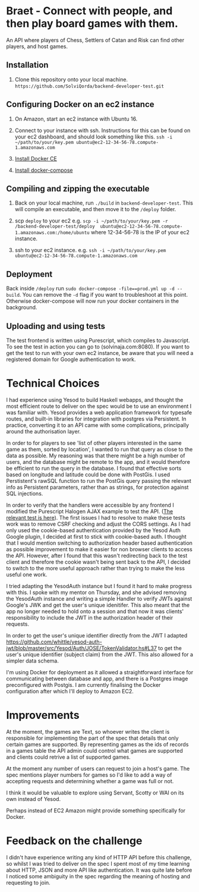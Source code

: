 # Braet - Connect with people, and then play board games with them.

An API where players of Chess, Settlers of Catan and Risk can find other players, and host games.


## Installation

1. Clone this repository onto your local machine.
`https://github.com/SolviQorda/backend-developer-test.git`


## Configuring Docker on an ec2 instance
1. On Amazon, start an ec2 instance with Ubuntu 16.

2. Connect to your instance with ssh. Instructions for this can be found on your ec2 dashboard, and should look something like this.
`ssh -i ~/path/to/your/key.pem ubuntu@ec2-12-34-56-78.compute-1.amazonaws.com`

3. [Install Docker CE](https://docs.docker.com/install/linux/docker-ce/ubuntu/#install-docker-ce)

4. [Install docker-compose](https://docs.docker.com/compose/install/)


## Compiling and zipping the executable

1. Back on your local machine, run `./build` in `backend-developer-test`. This will compile an executable, and then move it to the `/deploy` folder.

2. scp `deploy` to your ec2 e.g. `scp -i ~/path/to/your/key.pem -r /backend-developer-test/deploy  ubuntu@ec2-12-34-56-78.compute-1.amazonaws.com:/home/ubuntu`
where 12-34-56-78 is the IP of your ec2 instance.

3. ssh to your ec2 instance. e.g.
`ssh -i ~/path/to/your/key.pem ubuntu@ec2-12-34-56-78.compute-1.amazonaws.com`


## Deployment

Back inside `/deploy` run `sudo docker-compose -file==prod.yml up -d --build`. You can remove the `-d` flag if you want to troubleshoot at this point. Otherwise docker-compose will now run your docker containers in the background.


## Uploading and using tests
The test frontend is written using Purescript, which compiles to Javascript. To see the test in action you can go to (solvinaja.com:8080). If you want to get the test to run with your own ec2 instance, be aware that you will need a registered domain for Google authentication to work.



# Technical Choices

I had experience using Yesod to build Haskell webapps, and thought the most efficient route to deliver on the spec would be to use an environment I was familiar with. Yesod provides a web application framework for typesafe routes, and built-in libraries for integration with postgres via Persistent. In practice, converting it to an API came with some complications, principally around the authorisation layer.

In order to for players to see 'list of other players interested in the same game as them, sorted by location', I wanted to run that query as close to the data as possible. My reasoning was that there might be a high number of users, and the database might be remote to the app, and it would therefore be efficient to run the query in the database. I found that effective sorts based on longitude and latitude could be done with PostGis. I used Perstistent's rawSQL function to run the PostGis query passing the relevant info as Persistent parameters, rather than as strings, for protection against SQL injections.

In order to verify that the handlers were accessible by any frontend I modified the Purescript Halogen AJAX example to test the API. ([The relevant test is here](https://github.com/SolviQorda/backend-developer-test/blob/master/purescript-halogen-master/examples/effects-aff-ajax/src/Component.purs)). The first issues I had to resolve to make these tests work was to remove CSRF checking and adjust the CORS settings. As I had only used the cookie-based authentication provided by the Yesod Auth Google plugin, I decided at first to stick with cookie-based auth. I thought that I would mention switching to authorization header based authentication as possible improvement to make it easier for non browser clients to access the API. However, after I found that this wasn't redirecting back to the test client and therefore the cookie wasn't being sent back to the API, I decided to switch to the more useful approach rather than trying to make the less useful one work.

I tried adapting the YesodAuth instance but I found it hard to make progress with this. I spoke with my mentor on Thursday, and she advised removing the YesodAuth instance and writing a simple Handler to verify JWTs against Google's JWK and get the user's unique idenitifer. This also meant that the app no longer needed to hold onto a session and that now it was clients' responsibility to include the JWT in the authorization header of their requests.

In order to get the user's unique identifier directly from the JWT I adapted https://github.com/whittle/yesod-auth-jwt/blob/master/src/Yesod/Auth/JOSE/TokenValidator.hs#L37 to get the user's unique identifier (subject claim) from the JWT. This also allowed for a simpler data schema.

I'm using Docker for deployment as it allowed a straightforward interface for communicating between database and app, and there is a Postgres image preconfigured with Postgis. I am currently finalising the Docker configuration after which I'll deploy to Amazon EC2.

# Improvements

At the moment, the games are Text, so whoever writes the client is responsible for implementing the part of the spec that details that only certain games are supported. By representing games as the ids of records in a games table the API admin could control what games are supported and clients could retrive a list of supported games.

At the moment any number of users can request to join a host's game. The spec mentions player numbers for games so I'd like to add a way of accepting requests and determining whether a game was full or not.

I think it would be valuable to explore using Servant, Scotty or WAI on its own instead of Yesod.

Perhaps instead of EC2 Amazon might provide something specifically for Docker.

# Feedback on the challenge

I didn't have experience writing any kind of HTTP API before this challenge, so whilst I was tried to deliver on the spec I spent most of my time learning about HTTP, JSON and more API like authentication. It was quite late before I noticed some ambiguity in the spec regarding the meaning of hosting and requesting to join.
